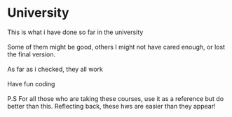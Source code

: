# University
This is what i have done so far in the university
<br><br>
Some of them might be good, others I might not have cared enough, or lost the final version.
<br><br>
As far as i checked, they all work
<br><br>
Have fun coding
<br><br>
P.S For all those who are taking these courses, use it as a reference but do better than this. Reflecting back, these hws are easier than they appear!
